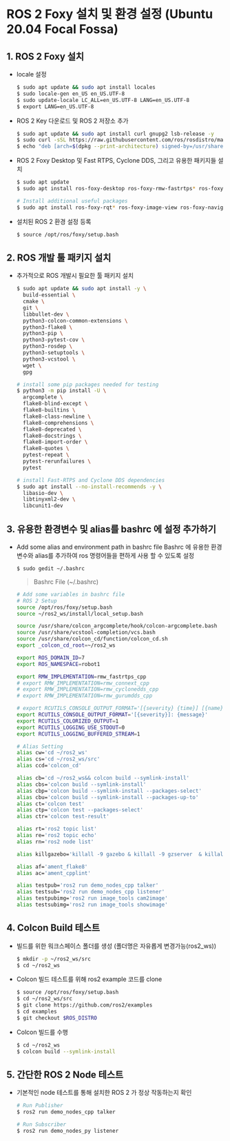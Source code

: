 # ROS 2 Foxy 설치 및 환경 설정 (Ubuntu 20.04 Focal Fossa)

## 1. ROS 2 Foxy 설치
- locale 설정
    
    ```bash    
    $ sudo apt update && sudo apt install locales
    $ sudo locale-gen en_US en_US.UTF-8
    $ sudo update-locale LC_ALL=en_US.UTF-8 LANG=en_US.UTF-8
    $ export LANG=en_US.UTF-8
    ```
    
- ROS 2 Key 다운로드 및 ROS 2 저장소 추가
    
    ```bash
    $ sudo apt update && sudo apt install curl gnupg2 lsb-release -y
    $ sudo curl -sSL https://raw.githubusercontent.com/ros/rosdistro/master/ros.key  -o /usr/share/keyrings/ros-archive-keyring.gpg
    $ echo "deb [arch=$(dpkg --print-architecture) signed-by=/usr/share/keyrings/ros-archive-keyring.gpg] http://packages.ros.org/ros2/ubuntu $(lsb_release -cs) main" | sudo tee /etc/apt/sources.list.d/ros2.list > /dev/null
    ```
    
- ROS 2 Foxy Desktop 및 Fast RTPS, Cyclone DDS, 그리고 유용한 패키지들 설치
    
    ```bash
    $ sudo apt update
    $ sudo apt install ros-foxy-desktop ros-foxy-rmw-fastrtps* ros-foxy-rmw-cyclonedds*

    # Install additional useful packages
    $ sudo apt install ros-foxy-rqt* ros-foxy-image-view ros-foxy-navigation2 ros-foxy-nav2-bringup ros-foxy-joint-state-publisher-gui ros-foxy-xacro
    ```
    
- 설치된 ROS 2 환경 설정 등록
    
    ```bash
    $ source /opt/ros/foxy/setup.bash
    ```
    

## 2. ROS 개발 툴 패키지 설치
- 추가적으로 ROS 개발시 필요한 툴 패키지 설치
    
    ```bash
    $ sudo apt update && sudo apt install -y \
      build-essential \
      cmake \
      git \
      libbullet-dev \
      python3-colcon-common-extensions \
      python3-flake8 \
      python3-pip \
      python3-pytest-cov \
      python3-rosdep \
      python3-setuptools \
      python3-vcstool \
      wget \
      gpg
    ```
    
    ```bash
    # install some pip packages needed for testing
    $ python3 -m pip install -U \
      argcomplete \
      flake8-blind-except \
      flake8-builtins \
      flake8-class-newline \
      flake8-comprehensions \
      flake8-deprecated \
      flake8-docstrings \
      flake8-import-order \
      flake8-quotes \
      pytest-repeat \
      pytest-rerunfailures \
      pytest
    ```
    
    ```bash
    # install Fast-RTPS and Cyclone DDS dependencies
    $ sudo apt install --no-install-recommends -y \
      libasio-dev \
      libtinyxml2-dev \
      libcunit1-dev
    ```
    

## 3. 유용한 환경변수 및 alias를 bashrc 에 설정 추가하기
- Add some alias and environment path in bashrc file Bashrc 에 유용한 환경변수와 alias를 추가하여 ros 명령어들을 편하게 사용 할 수 있도록 설정
    
    ```bash
    $ sudo gedit ~/.bashrc
    ```
    
  > Bashrc File (~/.bashrc)
    ```bash
    # Add some variables in bashrc file
    # ROS 2 Setup
    source /opt/ros/foxy/setup.bash
    source ~/ros2_ws/install/local_setup.bash
    
    source /usr/share/colcon_argcomplete/hook/colcon-argcomplete.bash
    source /usr/share/vcstool-completion/vcs.bash
    source /usr/share/colcon_cd/function/colcon_cd.sh
    export _colcon_cd_root=~/ros2_ws
    
    export ROS_DOMAIN_ID=7
    export ROS_NAMESPACE=robot1
    
    export RMW_IMPLEMENTATION=rmw_fastrtps_cpp
    # export RMW_IMPLEMENTATION=rmw_connext_cpp
    # export RMW_IMPLEMENTATION=rmw_cyclonedds_cpp
    # export RMW_IMPLEMENTATION=rmw_gurumdds_cpp
    
    # export RCUTILS_CONSOLE_OUTPUT_FORMAT='[{severity} {time}] [{name}]: {message} ({function_name}() at {file_name}:{line_number})'
    export RCUTILS_CONSOLE_OUTPUT_FORMAT='[{severity}]: {message}'
    export RCUTILS_COLORIZED_OUTPUT=1
    export RCUTILS_LOGGING_USE_STDOUT=0
    export RCUTILS_LOGGING_BUFFERED_STREAM=1
    
    # Alias Setting
    alias cw='cd ~/ros2_ws'
    alias cs='cd ~/ros2_ws/src'
    alias ccd='colcon_cd'
    
    alias cb='cd ~/ros2_ws&& colcon build --symlink-install'
    alias cbs='colcon build --symlink-install'
    alias cbp='colcon build --symlink-install --packages-select'
    alias cbu='colcon build --symlink-install --packages-up-to'
    alias ct='colcon test'
    alias ctp='colcon test --packages-select'
    alias ctr='colcon test-result'
    
    alias rt='ros2 topic list'
    alias re='ros2 topic echo'
    alias rn='ros2 node list'
    
    alias killgazebo='killall -9 gazebo & killall -9 gzserver  & killall -9 gzclient'
    
    alias af='ament_flake8'
    alias ac='ament_cpplint'
    
    alias testpub='ros2 run demo_nodes_cpp talker'
    alias testsub='ros2 run demo_nodes_cpp listener'
    alias testpubimg='ros2 run image_tools cam2image'
    alias testsubimg='ros2 run image_tools showimage'
    ```
    

## 4. Colcon Build 테스트
- 빌드를 위한 워크스페이스 폴더를 생성 (폴더명은 자유롭게 변경가능(ros2_ws))
    
    ```bash
    $ mkdir -p ~/ros2_ws/src
    $ cd ~/ros2_ws
    ```
    
- Colcon 빌드 테스트를 위해 ros2 example 코드를 clone    
    ```bash
    $ source /opt/ros/foxy/setup.bash
    $ cd ~/ros2_ws/src
    $ git clone https://github.com/ros2/examples
    $ cd examples
    $ git checkout $ROS_DISTRO
    ```
    
- Colcon 빌드를 수행
    
    ```bash
    $ cd ~/ros2_ws
    $ colcon build --symlink-install
    ```
    

## 5. 간단한 ROS 2 Node 테스트
- 기본적인 node 테스트를 통해 설치한 ROS 2 가 정상 작동하는지 확인
    
    ```bash
    # Run Publisher
    $ ros2 run demo_nodes_cpp talker
    
    # Run Subscriber
    $ ros2 run demo_nodes_py listener
    ```
